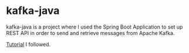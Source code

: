 # kafka-java
kafka-java is a project where I used the Spring Boot Application to set up REST API in order to send and retrieve messages from Apache Kafka. 

[Tutorial](https://developer.okta.com/blog/2019/11/19/java-kafka) I followed.
